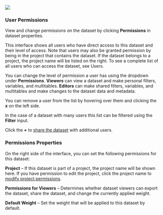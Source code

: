 ![](images/DsPermissions.png)

### User Permissions
View and change permissions on the dataset by clicking **Permissions** in dataset properties.

This interface shows all users who have direct access to this dataset and their level of access. Note that users may also be granted permission by being in the project that contains the dataset. If the dataset belongs to a project, the project name will be listed on the right. To see a complete list of all users who can access the dataset, see Users.

You can change the level of permission a user has using the dropdown under **Permissions**. **Viewers** can view a dataset and make personal filters, variables, and multitables. **Editors** can make shared filters, variables, and multitables and make changes to the dataset data and metadata.

You can remove a user from the list by hovering over them and clicking the **x** on the left side.

In the case of a dataset with many users this list can be filtered using the **Filter** input.

Click the **+** to [share the dataset](crunch_sharing-a-dataset.html) with additional users.

### Permissions Properties
On the right side of the interface, you can set the following permissions for this dataset:

**Project** – If this dataset is part of a project, the project name will be shown here. If you have permission to edit the project, click the project name to [modify project permissions](crunch_project-management.html).

**Permissions for Viewers** – Determines whether dataset viewers can export the dataset, share the dataset, and change the currently applied weight.

**Default Weight** – Set the weight that will be applied to this dataset by default.
